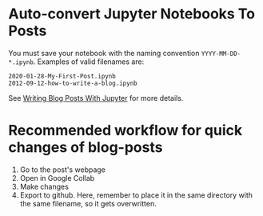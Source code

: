 # Auto-convert Jupyter Notebooks To Posts


You must save your notebook with the naming convention `YYYY-MM-DD-*.ipynb`.  Examples of valid filenames are:

```shell
2020-01-28-My-First-Post.ipynb
2012-09-12-how-to-write-a-blog.ipynb
```

See [Writing Blog Posts With Jupyter](https://github.com/fastai/fastpages#writing-blog-posts-with-jupyter) for more details.

# Recommended workflow for quick changes of blog-posts

1. Go to the post's webpage
2. Open in Google Collab
3. Make changes
4. Export to github. Here, remember to place it in the same directory with the same filename, so it gets overwritten.
